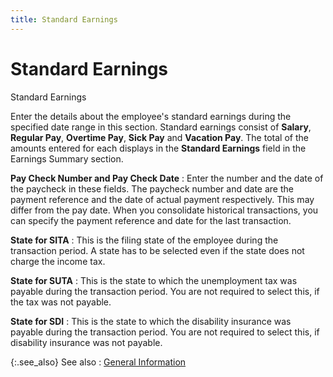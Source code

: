 ```yaml
---
title: Standard Earnings
---
```


# Standard Earnings


Standard Earnings


Enter the details about the employee's standard earnings during the  specified date range in this section. Standard earnings consist of **Salary**, **Regular 
 Pay**, **Overtime Pay**, **Sick Pay** and **Vacation 
 Pay**. The total of the amounts entered for each displays in the  **Standard Earnings** field in the  Earnings Summary section.


**Pay Check Number and Pay Check Date**
: Enter the number and the date of the paycheck in  these fields. The paycheck number and date are the payment reference and  the date of actual payment respectively. This may differ from the pay  date. When you consolidate historical transactions, you can specify the  payment reference and date for the last transaction.


**State for SITA**
: This is the filing state of the employee during  the transaction period. A state has to be selected even if the state does  not charge the income tax.


**State for SUTA**
: This is the state to which the unemployment tax  was payable during the transaction period. You are not required to select  this, if the tax was not payable.


**State for SDI**
: This is the state to which the disability insurance  was payable during the transaction period. You are not required to select  this, if disability insurance was not payable.


{:.see_also}
See also
: [General Information]({{site.prl_baseurl}}/setup/employee-history/general_information_1.html)
